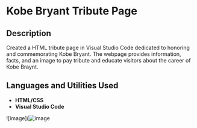 <h1>Kobe Bryant Tribute Page</h1>

<h2>Description</h2>
Created a HTML tribute page in Visual Studio Code dedicated to honoring and commemorating Kobe Bryant. The webpage provides information, facts, and an image to pay tribute and educate visitors about the career of Kobe Braynt. 
<br />

<h2>Languages and Utilities Used</h2>

- <b>HTML/CSS</b>
- <b>Visual Studio Code</b>

![image](![image](https://github.com/BrentonGibson/KobeBryantTributePage/assets/146798723/40bf20eb-3314-43a7-9631-4d0581502a62)

